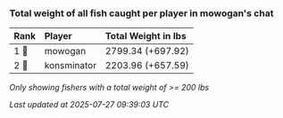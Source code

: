 ### Total weight of all fish caught per player in mowogan's chat

| Rank  | Player      | Total Weight in lbs |
|:------|:------------|:--------------------|
| 1 🥇  | mowogan     | 2799.34 (+697.92)   |
| 2 🥈  | konsminator | 2203.96 (+657.59)   |

_Only showing fishers with a total weight of >= 200 lbs_

_Last updated at 2025-07-27 09:39:03 UTC_